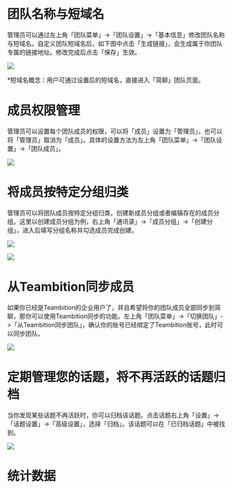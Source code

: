 # 团队名称与短域名

管理员可以通过左上角「团队菜单」->「团队设置」->「基本信息」修改团队名称与短域名。自定义团队短域名后，如下图中点击「生成链接」，会生成属于你团队专属的链接地址。修改完成后点击「保存」生效。

![](../images/3-1-1.png)

*短域名概念：用户可通过设置后的短域名，直接进入「简聊」团队页面。

# 成员权限管理

管理员可以设置每个团队成员的权限，可以将「成员」设置为「管理员」，也可以将「管理员」取消为「成员」。具体的设置方法为左上角「团队菜单」->「团队设置」->「团队成员」。

![](../images/3-1-2.png)

# 将成员按特定分组归类

管理员可以将团队成员按特定分组归类，创建新成员分组或者编辑存在的成员分组。这里以创建成员分组为例，右上角「通讯录」->「成员分组」->「创建分组」，进入后填写分组名称并勾选成员完成创建。

![](../images/3-1-3.png)

![](../images/3-1-4.png)

# 从Teambition同步成员

如果你已经是Teambition的企业用户了，并且希望将你的团队成员全部同步到简聊，那你可以使用Teambition同步的功能。左上角「团队菜单」->「切换团队」->「从Teambition同步团队」，确认你的账号已经绑定了Teambition账号，此时可以同步团队。

![](../images/3-1-5.png)

# 定期管理您的话题，将不再活跃的话题归档

当你发现某些话题不再活跃时，你可以归档该话题。点击话题右上角「设置」->「话题设置」->「高级设置」，选择「归档」。该话题可以在「已归档话题」中被找到。

![](../images/3-1-6.png)

# 统计数据


